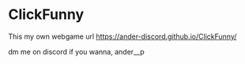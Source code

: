 # ClickFunny

This my own webgame url
https://ander-discord.github.io/ClickFunny/

dm me on discord if you wanna, ander__p
